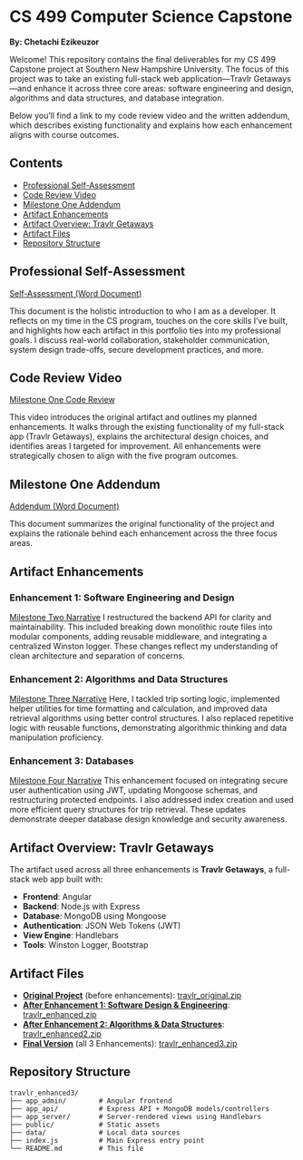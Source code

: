 # CS 499 Computer Science Capstone 
**By: Chetachi Ezikeuzor**

Welcome! This repository contains the final deliverables for my CS 499 Capstone project at Southern New Hampshire University. The focus of this project was to take an existing full-stack web application—Travlr Getaways—and enhance it across three core areas: software engineering and design, algorithms and data structures, and database integration.

Below you’ll find a link to my code review video and the written addendum, which describes existing functionality and explains how each enhancement aligns with course outcomes.

## Contents
- [Professional Self-Assessment](#professional-self-assessment)
- [Code Review Video](#code-review-video)
- [Milestone One Addendum](#milestone-one-addendum)
- [Artifact Enhancements](#artifact-enhancements)
- [Artifact Overview: Travlr Getaways](#artifact-overview-travlr-getaways)
- [Artifact Files](#artifact-files)
- [Repository Structure](#repository-structure)

## Professional Self-Assessment

[Self-Assessment (Word Document)](CS_499_-_Professional_Self_Assessment_-_Chetachi.docx)

This document is the holistic introduction to who I am as a developer. It reflects on my time in the CS program, touches on the core skills I’ve built, and highlights how each artifact in this portfolio ties into my professional goals. I discuss real-world collaboration, stakeholder communication, system design trade-offs, secure development practices, and more.


## Code Review Video

[Milestone One Code Review](https://youtu.be/2PiVOO9qMG8)

This video introduces the original artifact and outlines my planned enhancements. It walks through the existing functionality of my full-stack app (Travlr Getaways), explains the architectural design choices, and identifies areas I targeted for improvement. All enhancements were strategically chosen to align with the five program outcomes.


## Milestone One Addendum

[Addendum (Word Document)](https://github.com/chetachiezikeuzor/CS-499-ePortfolio/blob/9cd9569b7c802d1e6204ada97ceafaa77ee12895/CS%20499%20-%20Milestone%20One%20Addendum%20-%20Chetachi.docx)

This document summarizes the original functionality of the project and explains the rationale behind each enhancement across the three focus areas.


## Artifact Enhancements

### Enhancement 1: Software Engineering and Design

[Milestone Two Narrative](https://github.com/chetachiezikeuzor/CS-499-ePortfolio/blob/9cd9569b7c802d1e6204ada97ceafaa77ee12895/CS%20499%20-%20Milestone%20Two%20Narrative%20-%20Chetachi.docx)
I restructured the backend API for clarity and maintainability. This included breaking down monolithic route files into modular components, adding reusable middleware, and integrating a centralized Winston logger. These changes reflect my understanding of clean architecture and separation of concerns.


### Enhancement 2: Algorithms and Data Structures

[Milestone Three Narrative](https://github.com/chetachiezikeuzor/CS-499-ePortfolio/blob/9cd9569b7c802d1e6204ada97ceafaa77ee12895/CS%20499%20-%20Milestone%20Three%20Narrative%20-%20Chetachi.docx)
Here, I tackled trip sorting logic, implemented helper utilities for time formatting and calculation, and improved data retrieval algorithms using better control structures. I also replaced repetitive logic with reusable functions, demonstrating algorithmic thinking and data manipulation proficiency.


### Enhancement 3: Databases

[Milestone Four Narrative](https://github.com/chetachiezikeuzor/CS-499-ePortfolio/blob/9cd9569b7c802d1e6204ada97ceafaa77ee12895/CS%20499%20-%20Milestone%20Four%20Narrative%20-%20Chetachi.docx)
This enhancement focused on integrating secure user authentication using JWT, updating Mongoose schemas, and restructuring protected endpoints. I also addressed index creation and used more efficient query structures for trip retrieval. These updates demonstrate deeper database design knowledge and security awareness.


## Artifact Overview: Travlr Getaways

The artifact used across all three enhancements is **Travlr Getaways**, a full-stack web app built with:

- **Frontend**: Angular  
- **Backend**: Node.js with Express  
- **Database**: MongoDB using Mongoose  
- **Authentication**: JSON Web Tokens (JWT)  
- **View Engine**: Handlebars  
- **Tools**: Winston Logger, Bootstrap


## Artifact Files

- **[Original Project](https://github.com/chetachiezikeuzor/travlr/tree/module7)** (before enhancements): [travlr_original.zip](travlr_original.zip) 
- **[After Enhancement 1: Software Design & Engineering](https://github.com/chetachiezikeuzor/travlr/tree/enhancement1)**: [travlr_enhanced.zip](travlr_enhanced.zip) 
- **[After Enhancement 2: Algorithms & Data Structures](https://github.com/chetachiezikeuzor/travlr/tree/enhancement2)**: [travlr_enhanced2.zip](travlr_enhanced2.zip)
- **[Final Version](https://github.com/chetachiezikeuzor/travlr/tree/enhancement3)** (all 3 Enhancements): [travlr_enhanced3.zip](travlr_enhanced3.zip) 



## Repository Structure

```plaintext
travlr_enhanced3/
├── app_admin/        # Angular frontend
├── app_api/          # Express API + MongoDB models/controllers
├── app_server/       # Server-rendered views using Handlebars
├── public/           # Static assets
├── data/             # Local data sources
├── index.js          # Main Express entry point
└── README.md         # This file
```

